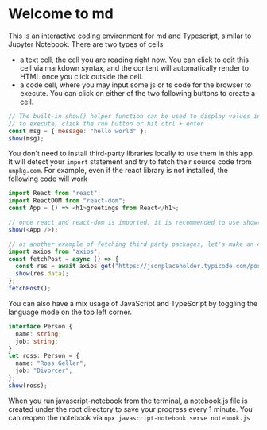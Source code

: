 # Welcome to md 
 This is an interactive coding environment for md and Typescript, similar to Jupyter Notebook. 
There are two types of cells 
 - a text cell, the cell you are reading right now. You can click to edit this cell via markdown syntax, and the content will automatically render to HTML once you click outside the cell. 
 - a code cell, where you may input some js or ts code for the browser to execute. 
You can click on either of the two following buttons to create a cell.

```javascript 
// The built-in show() helper function can be used to display values in the preview window on the right
// to execute, click the run button or hit ctrl + enter
const msg = { message: "hello world" };
show(msg);

```
You don't need to install third-party libraries locally to use them in this app. It will detect your `import` statement and try to fetch their source code from `unpkg.com`. For example, even if the react library is not installed, the following code will work

```javascript 
import React from "react";
import ReactDOM from "react-dom";
const App = () => <h1>greetings from React</h1>;

// once react and react-dom is imported, it is recommended to use show() to display React components instead of ReactDOM.render()
show(<App />);

```
```javascript 
// as another example of fetching third party packages, let's make an API call using axios
import axios from "axios";
const fetchPost = async () => {
  const res = await axios.get("https://jsonplaceholder.typicode.com/posts/1");
  show(res.data);
};
fetchPost();

```
You can also have a mix usage of JavaScript and TypeScript by toggling the language mode on the top left corner.
```typescript 
interface Person {
  name: string;
  job: string;
}
let ross: Person = {
  name: "Ross Geller",
  job: "Divorcer",
};
show(ross);

```
When you run javascript-notebook from the terminal, a notebook.js file is created under the root directory to save your progress every 1 minute. You can reopen the notebook via `npx javascript-notebook serve notebook.js`